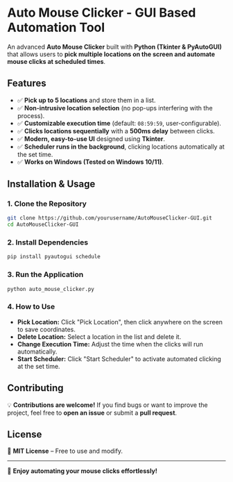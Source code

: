 # Auto Mouse Clicker - GUI Based Automation Tool

An advanced **Auto Mouse Clicker** built with **Python (Tkinter & PyAutoGUI)** that allows users to **pick multiple locations on the screen and automate mouse clicks at scheduled times**.

## Features
- ✅ **Pick up to 5 locations** and store them in a list.
- ✅ **Non-intrusive location selection** (no pop-ups interfering with the process).
- ✅ **Customizable execution time** (default: `08:59:59`, user-configurable).
- ✅ **Clicks locations sequentially** with a **500ms delay** between clicks.
- ✅ **Modern, easy-to-use UI** designed using **Tkinter**.
- ✅ **Scheduler runs in the background**, clicking locations automatically at the set time.
- ✅ **Works on Windows (Tested on Windows 10/11)**.

## Installation & Usage

### **1. Clone the Repository**
```sh
git clone https://github.com/yourusername/AutoMouseClicker-GUI.git
cd AutoMouseClicker-GUI
```

### **2. Install Dependencies**
```sh
pip install pyautogui schedule
```

### **3. Run the Application**
```sh
python auto_mouse_clicker.py
```

### **4. How to Use**
- **Pick Location:** Click "Pick Location", then click anywhere on the screen to save coordinates.
- **Delete Location:** Select a location in the list and delete it.
- **Change Execution Time:** Adjust the time when the clicks will run automatically.
- **Start Scheduler:** Click "Start Scheduler" to activate automated clicking at the set time.

## Contributing
💡 **Contributions are welcome!** If you find bugs or want to improve the project, feel free to **open an issue** or submit a **pull request**.

## License
📝 **MIT License** – Free to use and modify.

---
🚀 **Enjoy automating your mouse clicks effortlessly!**

